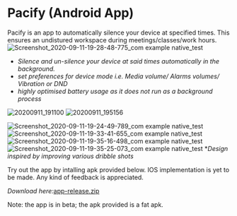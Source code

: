 # **Pacify (Android App)**
Pacify is an app to automatically silence your device at specified times. This ensures an undistured workspace during meetings/classes/work hours. 
![Screenshot_2020-09-11-19-28-48-775_com example native_test](https://user-images.githubusercontent.com/64308492/92935975-2652f080-f467-11ea-944a-47a2cd847f25.jpg)
* _Silence and un-silence your device at said times automatically in the background._
* _set preferences for device mode i.e. Media volume/ Alarms volumes/ Vibration or DND_
* _highly optimised battery usage as it does not run as a background process_

![20200911_191100](https://user-images.githubusercontent.com/64308492/92937042-78484600-f468-11ea-87b3-405bb0fdb3f2.gif)
![20200911_195156](https://user-images.githubusercontent.com/64308492/92937053-7b433680-f468-11ea-889f-4ad00dd58c0f.gif)

![Screenshot_2020-09-11-19-24-49-789_com example native_test](https://user-images.githubusercontent.com/64308492/92937169-9d3cb900-f468-11ea-8269-4fcd4df816f8.jpg)
![Screenshot_2020-09-11-19-33-41-655_com example native_test](https://user-images.githubusercontent.com/64308492/92937164-9b72f580-f468-11ea-9fb3-b0f2e7b01e3f.jpg)
![Screenshot_2020-09-11-19-35-16-498_com example native_test](https://user-images.githubusercontent.com/64308492/92937165-9c0b8c00-f468-11ea-9a3d-e9378d0e3eb4.jpg)
![Screenshot_2020-09-11-19-35-25-073_com example native_test](https://user-images.githubusercontent.com/64308492/92937167-9ca42280-f468-11ea-8612-48f5715ea306.jpg)
*_Design inspired by improving various dribble shots_ 

Try out the app by intalling apk provided below. IOS implementation is yet to be made. Any kind of feedback is appreciated.

_Download here:_[app-release.zip](https://github.com/norsparyt/automatic_phone-silencer/files/5209688/app-release.zip)
 
Note: the app is in beta; the apk provided is a fat apk.
